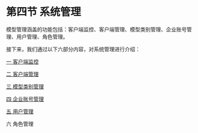 # 第四节   系统管理

模型管理涵盖的功能包括：客户端监控、客户端管理、模型类别管理、企业账号管理、用户管理、角色管理。

接下来，我们通过以下六部分内容，对系统管理进行介绍：

[一   客户端监控](/chan-pin-shi-yong-shou-ce/xi-tong-guan-li/ke-hu-duan-jian-kong.md)

[二   客户端管理](/chan-pin-shi-yong-shou-ce/xi-tong-guan-li/ke-hu-duan-guan-li.md)

[三   模型类别管理](/chan-pin-shi-yong-shou-ce/xi-tong-guan-li/mo-xing-lei-bie-guan-li.md)

[四   企业账号管理](/chan-pin-shi-yong-shou-ce/xi-tong-guan-li/qi-ye-zhang-hao-guan-li.md)

[五   用户管理](/chan-pin-shi-yong-shou-ce/xi-tong-guan-li/yong-hu-guan-li.md)

六   角色管理

